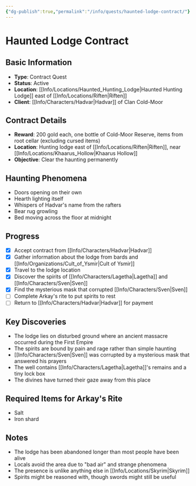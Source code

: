 ```yaml
---
{"dg-publish":true,"permalink":"/info/quests/haunted-lodge-contract/"}
---
```


# Haunted Lodge Contract

## Basic Information
- **Type**: Contract Quest
- **Status**: Active
- **Location**: [[Info/Locations/Haunted_Hunting_Lodge\|Haunted Hunting Lodge]] east of [[Info/Locations/Riften\|Riften]]
- **Client**: [[Info/Characters/Hadvar\|Hadvar]] of Clan Cold-Moor

## Contract Details
- **Reward**: 200 gold each, one bottle of Cold-Moor Reserve, items from root cellar (excluding cursed items)
- **Location**: Hunting lodge east of [[Info/Locations/Riften\|Riften]], near [[Info/Locations/Khaarus_Hollow\|Khaarus Hollow]]
- **Objective**: Clear the haunting permanently

## Haunting Phenomena
- Doors opening on their own
- Hearth lighting itself
- Whispers of Hadvar's name from the rafters
- Bear rug growling
- Bed moving across the floor at midnight

## Progress
- [x] Accept contract from [[Info/Characters/Hadvar\|Hadvar]]
- [x] Gather information about the lodge from bards and [[Info/Organizations/Cult_of_Ysmir\|Cult of Ysmir]]
- [x] Travel to the lodge location
- [x] Discover the spirits of [[Info/Characters/Lagetha\|Lagetha]] and [[Info/Characters/Sven\|Sven]]
- [x] Find the mysterious mask that corrupted [[Info/Characters/Sven\|Sven]]
- [ ] Complete Arkay's rite to put spirits to rest
- [ ] Return to [[Info/Characters/Hadvar\|Hadvar]] for payment

## Key Discoveries
- The lodge lies on disturbed ground where an ancient massacre occurred during the First Empire
- The spirits are bound by pain and rage rather than simple haunting
- [[Info/Characters/Sven\|Sven]] was corrupted by a mysterious mask that answered his prayers
- The well contains [[Info/Characters/Lagetha\|Lagetha]]'s remains and a tiny lock box
- The divines have turned their gaze away from this place

## Required Items for Arkay's Rite
- Salt
- Iron shard

## Notes
- The lodge has been abandoned longer than most people have been alive
- Locals avoid the area due to "bad air" and strange phenomena
- The presence is unlike anything else in [[Info/Locations/Skyrim\|Skyrim]]
- Spirits might be reasoned with, though swords might still be useful 